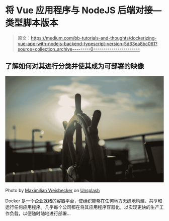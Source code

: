 # 将 Vue 应用程序与 NodeJS 后端对接—类型脚本版本

> 原文：<https://medium.com/bb-tutorials-and-thoughts/dockerizing-vue-app-with-nodejs-backend-typescript-version-5d63ea8bc061?source=collection_archive---------0----------------------->

## 了解如何对其进行分类并使其成为可部署的映像

![](img/4952e71fae718672d9dcb14ad4dc3b7b.png)

Photo by [Maximilian Weisbecker](https://unsplash.com/@maximilianweisbecker?utm_source=medium&utm_medium=referral) on [Unsplash](https://unsplash.com?utm_source=medium&utm_medium=referral)

Docker 是一个企业就绪的容器平台，使组织能够在任何地方无缝地构建、共享和运行任何应用程序。几乎每个公司都在将其应用程序容器化，以实现更快的生产工作负载，以便随时随地进行部署…